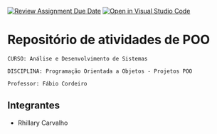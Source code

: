 [![Review Assignment Due Date](https://classroom.github.com/assets/deadline-readme-button-22041afd0340ce965d47ae6ef1cefeee28c7c493a6346c4f15d667ab976d596c.svg)](https://classroom.github.com/a/yaS4OAFT)
[![Open in Visual Studio Code](https://classroom.github.com/assets/open-in-vscode-2e0aaae1b6195c2367325f4f02e2d04e9abb55f0b24a779b69b11b9e10269abc.svg)](https://classroom.github.com/online_ide?assignment_repo_id=15805171&assignment_repo_type=AssignmentRepo)
# Repositório de atividades de POO

`CURSO: Análise e Desenvolvimento de Sistemas`

`DISCIPLINA: Programação Orientada a Objetos - Projetos POO`

`Professor: Fábio Cordeiro`


## Integrantes

* Rhillary Carvalho





